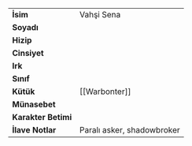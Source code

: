 |  |  |
  |---|---|
  | **İsim** | Vahşi Sena|
  | **Soyadı** | |
  | **Hizip** | |
  | **Cinsiyet** | |
  | **Irk** | |
  | **Sınıf** | |
  | **Kütük** | [[Warbonter]]|
  | **Münasebet** | |
  | **Karakter Betimi** | |
  | **İlave Notlar** | Paralı asker, shadowbroker|
  